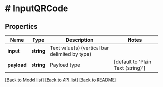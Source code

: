 # # InputQRCode

## Properties

Name | Type | Description | Notes
------------ | ------------- | ------------- | -------------
**input** | **string** | Text value(s) (vertical bar delimited by type) |
**payload** | **string** | Payload type | [default to 'Plain Text (string)']

[[Back to Model list]](../../README.md#models) [[Back to API list]](../../README.md#endpoints) [[Back to README]](../../README.md)
